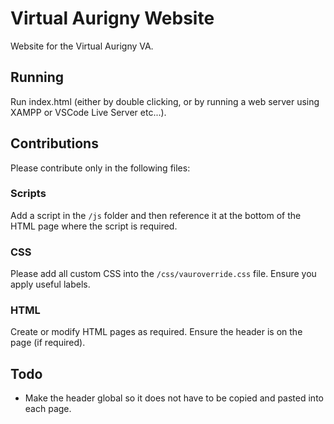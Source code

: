 # Virtual Aurigny Website

Website for the Virtual Aurigny VA.

## Running

Run index.html (either by double clicking, or by running a web server using XAMPP or VSCode Live Server etc...).

## Contributions

Please contribute only in the following files:

### Scripts

Add a script in the `/js` folder and then reference it at the bottom of the HTML page where the script is required.

### CSS

Please add all custom CSS into the `/css/vauroverride.css` file. Ensure you apply useful labels.

### HTML

Create or modify HTML pages as required. Ensure the header is on the page (if required).

## Todo

- Make the header global so it does not have to be copied and pasted into each page.
